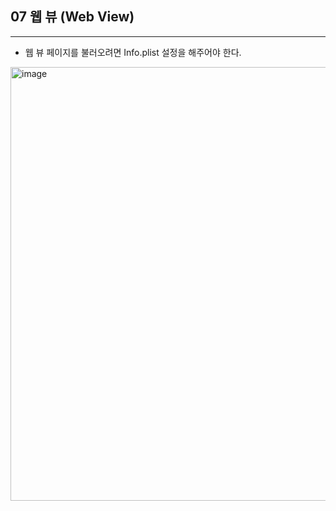 ## 07 웹 뷰 (Web View)
----
- 웹 뷰 페이지를 불러오려면 Info.plist 설정을 해주어야 한다.
<img width="694" alt="image" src="https://user-images.githubusercontent.com/89764127/223476905-2c007e37-48ad-4af3-9377-965585c0efc9.png">